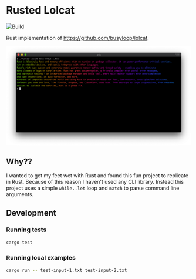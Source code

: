 # Rusted Lolcat

![Build](https://github.com/devmode-io/rusted-lolcat/workflows/Build/badge.svg)

Rust implementation of https://github.com/busyloop/lolcat.

![Screen shot of Lolcat](/images/screen-shot.png?raw=true "Screen shot of Lolcat")

## Why??

I wanted to get my feet wet with Rust and found this fun project to replicate in Rust. Because of this reason I haven't used any CLI library. Instead this project uses a simple `while..let` loop and `match` to parse command line arguments.

## Development

### Running tests

```bash
cargo test
```

### Running local examples

```bash
cargo run -- test-input-1.txt test-input-2.txt
```
